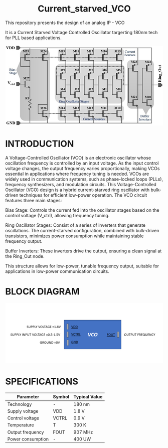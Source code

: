 <h1 align="center"> Current_starved_VCO</h1>
This repository presents the design of an analog IP - VCO

It is a Current Starved Voltage Controlled Oscillator targerting 180nm tech for PLL based applications.
</br>
</br>
<img src="https://github.com/Karthigaa-S/Current_starved_VCO/blob/main/images/Linearized-current-starved-Voltage-Controlled-Oscillator.png">
# INTRODUCTION
A Voltage-Controlled Oscillator (VCO) is an electronic oscillator whose oscillation frequency is controlled by an input voltage. As the input control voltage changes, the output frequency varies proportionally, making VCOs essential in applications where frequency tuning is needed. VCOs are widely used in communication systems, such as phase-locked loops (PLLs), frequency synthesizers, and modulation circuits.
This Voltage-Controlled Oscillator (VCO) design is a hybrid current-starved ring oscillator with bulk-driven techniques for efficient low-power operation. The VCO circuit features three main stages:

Bias Stage: Controls the current fed into the oscillator stages based on the control voltage (V_ctrl), allowing frequency tuning.

Ring Oscillator Stages: Consist of a series of inverters that generate oscillations. The current-starved configuration, combined with bulk-driven transistors, minimizes power consumption while maintaining stable frequency output.

Buffer Inverters: These inverters drive the output, ensuring a clean signal at the Ring_Out node.

This structure allows for low-power, tunable frequency output, suitable for applications in low-power communication circuits.
# BLOCK DIAGRAM
<img src="images/Screenshot 2024-11-03 102856.png">

# SPECIFICATIONS

| Parameter           | Symbol     | Typical Value |
| ------------------- | ---------- | ------------- |
| Technology          | -          | 180 nm        |
| Supply voltage      | VDD        | 1.8 V         |
| Control voltage     | VCTRL      | 0.9 V         |
| Temperature         | T          | 300 K         |
| Output frequency    | FOUT       | 907 MHz       |
| Power consumption   | -          | 400 UW        |

